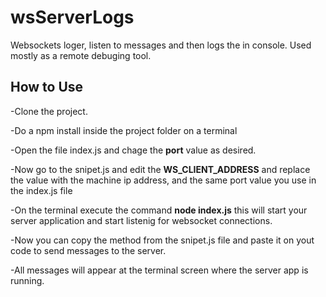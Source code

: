 # wsServerLogs
Websockets loger, listen to messages and then logs the in console. Used mostly as a remote debuging tool.

## How to Use

-Clone the project.

-Do a npm install inside the project folder on a terminal

-Open the file index.js and chage the **port** value as desired.

-Now go to the snipet.js and edit the **WS_CLIENT_ADDRESS** and replace the value with the machine ip address, and the same port value you use in the index.js file

-On the terminal execute the command **node index.js** this will start your server application and start listenig for websocket connections.

-Now you can copy the method from the snipet.js file and paste it on yout code to send messages to the server.

-All messages will appear at the terminal screen where the server app is running.
